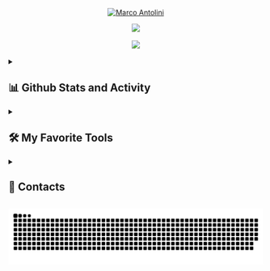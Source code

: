 <!-- Marco Antolini -->

<p align="center">
  <a href="https://github.com/MarcoAntolini">
    <img src="https://user-images.githubusercontent.com/93138565/204394594-2fb28f06-2faf-4b60-8fb9-7c8672a2b3d9.png" alt="Marco Antolini" /></a>
</p>

<p align="center">
  <img src="https://readme-typing-svg.demolab.com?font=Fira+Code&pause=1000&color=6788F7&center=true&vCenter=true&width=435&lines=Always+learning+new+things!"/>
</p>

<p align="center">
  <img src="https://komarev.com/ghpvc/?username=MarcoAntolini&style=platic&color=6788F7">
</p>

<!-- My Github Stats -->

<details> 
  <summary><h2>📊 Github Stats and Activity</h2></summary>

  <p align="center">
    <img alt="Marco Antolini's Streak" src="https://streak-stats.demolab.com/?user=MarcoAntolini&theme=tokyonight&hide_border=true"/>
  </p>

  <p align="center">
    <img alt="Marco Antolini's Github Stats" src="https://github-readme-stats.vercel.app/api?username=MarcoAntolini&count_private=true&show_icons=true&theme=tokyonight&hide_border=true"/>
    <img alt="Marco Antolini's Top Languages" height="195" src="https://github-readme-stats.vercel.app/api/top-langs/?username=MarcoAntolini&count_private=true&show_icons=true&layout=compact&theme=tokyonight&langs_count=10&hide_border=true"/>
  </p>

  <img alt="Marco Antolini's Activity Graph" src="https://activity-graph.herokuapp.com/graph?username=MarcoAntolini&theme=tokyo-night&hide_border=true"/>

  <b>Note:</b> Top languages is only a metric of the languages my public code consists of and doesn't reflect experience or skill level.
</details>

<!-- My Favourite Tools -->

<details>
  <summary><h2>🛠️ My Favorite Tools</h2></summary>
  
  <h3>👨‍💻 Programming and Markup Languages</h3>

  <p>
    <img alt="MIPS Assembly" src="https://custom-icon-badges.demolab.com/badge/Assembly-525252.svg?logo=asm-hex&logoColor=white">
    <img alt="Bash" src="https://img.shields.io/badge/Bash-121011.svg?logo=gnu-bash&logoColor=white">
    <img alt="C" src="https://custom-icon-badges.demolab.com/badge/C-03599C.svg?logo=c-in-hexagon&logoColor=white">
    <img alt="C++" src="https://custom-icon-badges.demolab.com/badge/C++-9C033A.svg?logo=cpp2&logoColor=white">
    <img alt="C#" src="https://custom-icon-badges.demolab.com/badge/C%23-68217A.svg?logo=cs2&logoColor=white">
    <img alt="CSS" src="https://img.shields.io/badge/CSS-1572B6.svg?logo=css3&logoColor=white">
    <img alt="HTML" src="https://img.shields.io/badge/HTML-E34F26.svg?logo=html5&logoColor=white">
    <img alt="Java" src="https://custom-icon-badges.demolab.com/badge/Java-007396.svg?logo=java&logoColor=white">
    <img alt="JavaScript" src="https://img.shields.io/badge/JavaScript-F7DF1E.svg?logo=javascript&logoColor=black">
    <img alt="LaTeX" src="https://img.shields.io/badge/LaTeX-008080.svg?logo=LaTeX&logoColor=white">
    <img alt="Markdown" src="https://img.shields.io/badge/Markdown-000000.svg?logo=markdown&logoColor=white">
    <img alt="PHP" src="https://img.shields.io/badge/PHP-777BB4.svg?logo=php&logoColor=white">
    <img alt="Python" src="https://img.shields.io/badge/Python-14354C.svg?logo=python&logoColor=white">
    <img alt="SQL" src="https://custom-icon-badges.demolab.com/badge/SQL-025E8C.svg?logo=database&logoColor=white">
    <img alt="SVG+XML" src="https://img.shields.io/badge/SVG%2BXML-e0982c.svg?logo=svg&logoColor=white">
    <img alt="TypeScript" src="https://img.shields.io/badge/TypeScript-007ACC.svg?logo=typescript&logoColor=white">
  </p>

  <h3>🧰 Frameworks and Libraries</h3>

  <p>
    <img alt="Arduino" src="https://img.shields.io/badge/-Arduino-00979D?logo=Arduino&logoColor=white">
    <img alt="Bootstrap" src="https://img.shields.io/badge/Bootstrap-7952B3.svg?logo=bootstrap&logoColor=white">
    <img alt="Discord.py" src="https://custom-icon-badges.demolab.com/badge/Discord.py-0d1620.svg?logo=dpy">
    <img alt="GitHub Actions" src="https://img.shields.io/badge/GitHub%20Actions-2671E5.svg?logo=github%20actions&logoColor=white">
    <img alt="JUnit" src="https://custom-icon-badges.demolab.com/badge/JUnit-25A162.svg?logo=check-circle&logoColor=white">
    <img alt="PHPUnit" src="https://custom-icon-badges.demolab.com/badge/PHPUnit-366488.svg?logo=test-tube&logoColor=white">
    <img alt="React" src="https://img.shields.io/badge/React-20232a.svg?logo=react&logoColor=%2361DAFB">
  </p>

  <h3>🗄️ Databases and Cloud Hosting</h3>

  <p>
    <img alt="GitHub Pages" src="https://img.shields.io/badge/GitHub%20Pages-327FC7.svg?logo=github&logoColor=white">
    <img alt="MongoDB" src ="https://img.shields.io/badge/MongoDB-4ea94b.svg?logo=mongodb&logoColor=white">
    <img alt="MySQL" src="https://img.shields.io/badge/MySQL-00f.svg?logo=mysql&logoColor=white">
    <img alt="Notion" src="https://img.shields.io/badge/Notion-010101.svg?logo=notion&logoColor=white">
  </p>

  <h3>💻 Software and Tools</h3>

  <p>
    <img alt="Adobe" src="https://img.shields.io/badge/Adobe-FF0000.svg?logo=adobe&logoColor=white">
    <img alt="Android" src="https://img.shields.io/badge/Android-3DDC84?logo=android&logoColor=white">
    <img alt="Android Studio" src="https://img.shields.io/badge/Android%20Studio-008678.svg?logo=android-studio&logoColor=white">
    <img alt="Brave" src="https://img.shields.io/badge/-Brave-FB542B?logo=brave&logoColor=white">
    <img alt="Discord" src="https://img.shields.io/badge/-Discord-5865F2.svg?logo=discord&logoColor=white">
    <img alt="Git" src="https://img.shields.io/badge/Git-F05033.svg?logo=git&logoColor=white">
    <img alt="GitHub Desktop" src="https://img.shields.io/badge/GitHub%20Desktop-8034A9.svg?logo=github&logoColor=white">
    <img alt="Google Sheets" src="https://img.shields.io/badge/Sheets-34A853.svg?logo=google%20sheets&logoColor=white">
    <img alt="OBS Studio" src="https://img.shields.io/badge/-OBS-302E31?logo=obs-studio&logoColor=white">
    <img alt="Photopea" src="https://img.shields.io/badge/Photopea-18A497?logo=photopea&logoColor=white">
    <img alt="Stack Overflow" src="https://img.shields.io/badge/-Stack%20Overflow-FE7A16?logo=stack-overflow&logoColor=white">
    <img alt="Visual Studio Code" src="https://img.shields.io/badge/Visual%20Studio%20Code-0078d7.svg?logo=visual-studio-code&logoColor=white">
  </p>
</details>

<!-- My Contacts -->

<details>
  <summary><h2>👤 Contacts</h2></summary>
  
  <p><img align="center" height=16px src="https://user-images.githubusercontent.com/93138565/204414651-1d3ba17f-da7e-4183-8ca3-2f8a1455ba71.png"> Email: <a href="mailto:marco.antolini2001@gmail.com"><b>marco.antolini2001@gmail.com</b></a></p>
  <p><img align="center" height=16px src="https://user-images.githubusercontent.com/93138565/204414649-7c90f056-0acc-418d-9cbd-539d95c3be03.png"> Discord: <b>h4nto#6969</b></p>

</details>

<p align="center">
  <img src="https://github.com/MarcoAntolini/MarcoAntolini/blob/output/github-contribution-grid-snake.svg">
</p>
